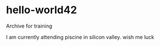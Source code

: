 # hello-world42
Archive for training

I am currently attending piscine in silicon valley.
wish me luck
